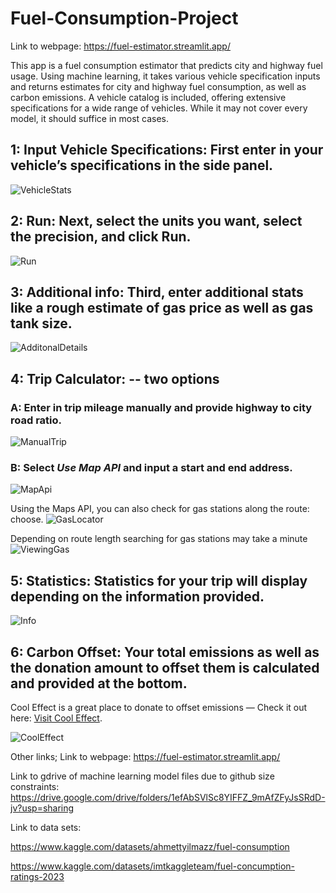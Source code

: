 # Fuel-Consumption-Project
Link to webpage: https://fuel-estimator.streamlit.app/


This app is a fuel consumption estimator that predicts city and highway fuel usage. Using machine learning, it takes various vehicle specification inputs and returns estimates for city and highway fuel consumption, as well as carbon emissions. A vehicle catalog is included, offering extensive specifications for a wide range of vehicles. While it may not cover every model, it should suffice in most cases. 

## 1: Input Vehicle Specifications: First enter in your vehicle’s specifications in the side panel.

![VehicleStats](https://github.com/user-attachments/assets/2370aeed-a0c0-4f3f-85ec-9a458ee0f2c1)

## 2: Run: Next, select the units you want, select the precision, and click Run.

![Run](https://github.com/user-attachments/assets/2facc6a8-1110-4435-85e1-600db1c749c2)

## 3: Additional info: Third, enter additional stats like a rough estimate of gas price as well as gas tank size.

![AdditonalDetails](https://github.com/user-attachments/assets/5d76ab1c-785b-4cef-ab07-3ff29f9d66d6)

## 4: Trip Calculator: -- two options  
### A: Enter in trip mileage manually and provide highway to city road ratio.

![ManualTrip](https://github.com/user-attachments/assets/13561531-72e9-4e3c-9f99-10d3ef7d279d)

### B: Select *Use Map API* and input a start and end address.

![MapApi](https://github.com/user-attachments/assets/97bacf87-f104-4627-bb08-0a7d51756d45)

Using the Maps API, you can also check for gas stations along the route: choose.
![GasLocator](https://github.com/user-attachments/assets/760c3723-f35c-42aa-b098-fd8b563173de)

Depending on route length searching for gas stations may take a minute
![ViewingGas](https://github.com/user-attachments/assets/b176bb6c-b068-4c04-9120-5cf59e825697)

## 5: Statistics: Statistics for your trip will display depending on the information provided.

![Info](https://github.com/user-attachments/assets/f334a07f-b795-4bac-8597-44ebffd2f888)

## 6: Carbon Offset: Your total emissions as well as the donation amount to offset them is calculated and provided at the bottom.  
Cool Effect is a great place to donate to offset emissions — Check it out here: [Visit Cool Effect](https://www.cooleffect.org/).

![CoolEffect](https://github.com/user-attachments/assets/2006b49b-b9fd-4673-95c9-fba88b58d407)



Other links;
Link to webpage: https://fuel-estimator.streamlit.app/

Link to gdrive of machine learning model files due to github size constraints: https://drive.google.com/drive/folders/1efAbSVlSc8YIFFZ_9mAfZFyJsSRdD-jv?usp=sharing

Link to data sets: 

https://www.kaggle.com/datasets/ahmettyilmazz/fuel-consumption

https://www.kaggle.com/datasets/imtkaggleteam/fuel-concumption-ratings-2023

